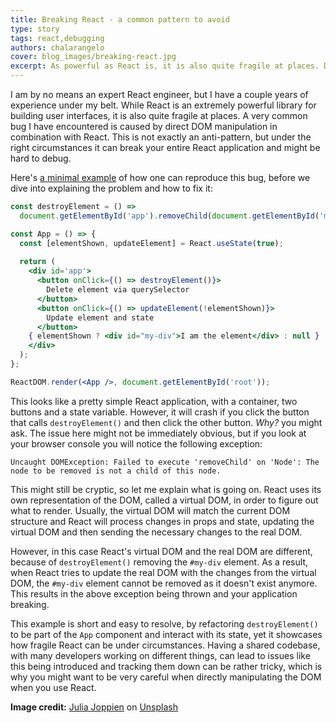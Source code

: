 ```yaml
---
title: Breaking React - a common pattern to avoid
type: story
tags: react,debugging
authors: chalarangelo
cover: blog_images/breaking-react.jpg
excerpt: As powerful as React is, it is also quite fragile at places. Did you know that just a few lines are more than enough to break your entire React application?
---
```


I am by no means an expert React engineer, but I have a couple years of experience under my belt. While React is an extremely powerful library for building user interfaces, it is also quite fragile at places. A very common bug I have encountered is caused by direct DOM manipulation in combination with React. This is not exactly an anti-pattern, but under the right circumstances it can break your entire React application and might be hard to debug. 

Here's [a minimal example](https://codepen.io/chalarangelo/pen/jOEojVJ?editors=0010) of how one can reproduce this bug, before we dive into explaining the problem and how to fix it:

```jsx
const destroyElement = () => 
  document.getElementById('app').removeChild(document.getElementById('my-div'));

const App = () => {
  const [elementShown, updateElement] = React.useState(true);
  
  return (
    <div id='app'>
      <button onClick={() => destroyElement()}>
        Delete element via querySelector
      </button>
      <button onClick={() => updateElement(!elementShown)}>
        Update element and state
      </button>
    { elementShown ? <div id="my-div">I am the element</div> : null }
    </div>
  );
};

ReactDOM.render(<App />, document.getElementById('root'));
```

This looks like a pretty simple React application, with a container, two buttons and a state variable. However, it will crash if you click the button that calls `destroyElement()` and then click the other button. _Why?_ you might ask. The issue here might not be immediately obvious, but if you look at your browser console you will notice the following exception:

```
Uncaught DOMException: Failed to execute 'removeChild' on 'Node': The node to be removed is not a child of this node.
```

This might still be cryptic, so let me explain what is going on. React uses its own representation of the DOM, called a virtual DOM, in order to figure out what to render. Usually, the virtual DOM will match the current DOM structure and React will process changes in props and state, updating the virtual DOM and then sending the necessary changes to the real DOM. 

However, in this case React's virtual DOM and the real DOM are different, because of `destroyElement()` removing the `#my-div` element. As a result, when React tries to update the real DOM with the changes from the virtual DOM, the `#my-div` element cannot be removed as it doesn't exist anymore. This results in the above exception being thrown and your application breaking.

This example is short and easy to resolve, by refactoring `destroyElement()` to be part of the `App` component and interact with its state, yet it showcases how fragile React can be under circumstances. Having a shared codebase, with many developers working on different things, can lead to issues like this being introduced and tracking them down can be rather tricky, which is why you might want to be very careful when directly manipulating the DOM when you use React.

**Image credit:** [Julia Joppien](https://unsplash.com/@vitreous_macula?utm_source=unsplash&utm_medium=referral&utm_content=creditCopyText) on [Unsplash](https://unsplash.com/s/photos/code?utm_source=unsplash&utm_medium=referral&utm_content=creditCopyText)
